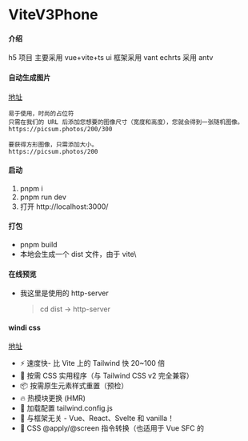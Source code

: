 # ViteV3Phone

#### 介绍

h5 项目
主要采用 vue+vite+ts
ui 框架采用 vant
echrts 采用 antv

#### 自动生成图片

[地址](https://picsum.photos/)

```
易于使用，时尚的占位符
只需在我们的 URL 后添加您想要的图像尺寸（宽度和高度），您就会得到一张随机图像。
https://picsum.photos/200/300

要获得方形图像，只需添加大小。
https://picsum.photos/200
```

#### 启动

1.  pnpm i
2.  pnpm run dev
3.  打开 http://localhost:3000/

#### 打包

- pnpm build
- 本地会生成一个 dist 文件，由于 vite\

#### 在线预览

- 我这里是使用的 http-server
  > cd dist -> http-server

#### windi css

[地址](https://windicss.org/)

- ⚡️ 速度快- 比 Vite 上的 Tailwind 快 20~100 倍
- 🧩 按需 CSS 实用程序（与 Tailwind CSS v2 完全兼容）
- 📦 按需原生元素样式重置（预检）
- 🔥 热模块更换 (HMR)
- 🍃 加载配置 tailwind.config.js
- 🤝 与框架无关 - Vue、React、Svelte 和 vanilla！
- 📄 CSS @apply/@screen 指令转换（也适用于 Vue SFC 的<style>）
- 🎳 支持变体组 - 例如 bg-gray-200 hover:(bg-gray-100 text-red-300)
- 😎 “在 Devtools 中设计” - 如果您在传统的 Tailwind 中以这种方式工作，我们没有理由不能！

> 查看 Vite 上 Windi CSS 和 Tailwind CSS 之间的速度比较。 [go](https://twitter.com/antfu7/status/1361398324587163648)

#### 特技

1.  使用 Readme_XXX.md 来支持不同的语言，例如 Readme_en.md, Readme_zh.md
2.  Gitee 官方博客 [blog.gitee.com](https://blog.gitee.com)
3.  你可以 [https://gitee.com/explore](https://gitee.com/explore) 这个地址来了解 Gitee 上的优秀开源项目
4.  [GVP](https://gitee.com/gvp) 全称是 Gitee 最有价值开源项目，是综合评定出的优秀开源项目
5.  Gitee 官方提供的使用手册 [https://gitee.com/help](https://gitee.com/help)
6.  Gitee 封面人物是一档用来展示 Gitee 会员风采的栏目 [https://gitee.com/gitee-stars/](https://gitee.com/gitee-stars/)
